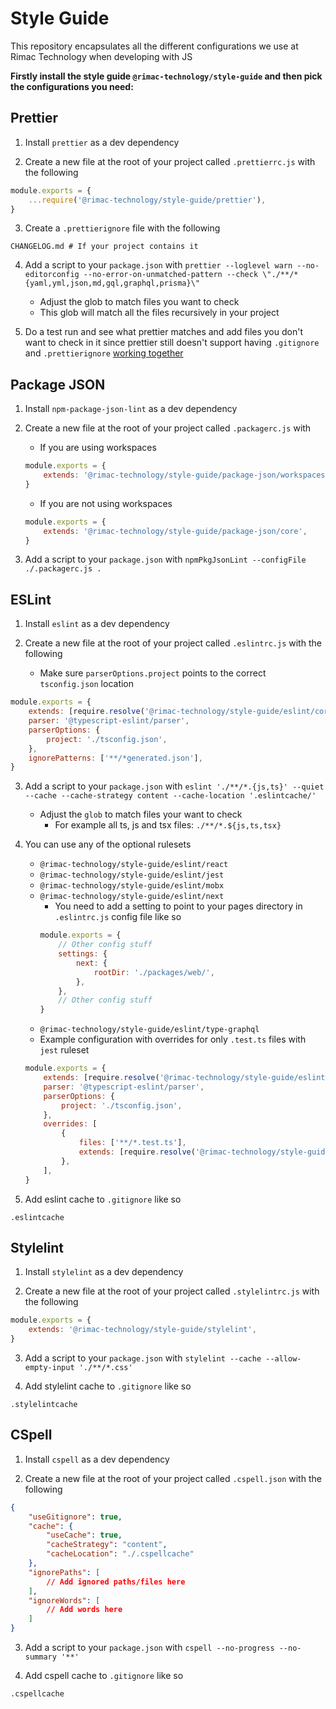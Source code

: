 # Style Guide

This repository encapsulates all the different configurations we use at Rimac Technology when developing with JS

**Firstly install the style guide `@rimac-technology/style-guide` and then pick the configurations you need:**

## Prettier

1. Install `prettier` as a dev dependency

2. Create a new file at the root of your project called `.prettierrc.js` with the following

```javascript
module.exports = {
    ...require('@rimac-technology/style-guide/prettier'),
}
```

3. Create a `.prettierignore` file with the following

```
CHANGELOG.md # If your project contains it
```

4. Add a script to your `package.json` with
   `prettier --loglevel warn --no-editorconfig --no-error-on-unmatched-pattern --check \"./**/*{yaml,yml,json,md,gql,graphql,prisma}\" `

    - Adjust the glob to match files you want to check
    - This glob will match all the files recursively in your project

5. Do a test run and see what prettier matches and add files you don't want to check in it since prettier still doesn't support
   having `.gitignore` and `.prettierignore` [working together](https://github.com/prettier/prettier/issues/8048)

## Package JSON

1. Install `npm-package-json-lint` as a dev dependency

2. Create a new file at the root of your project called `.packagerc.js` with

    - If you are using workspaces

    ```javascript
    module.exports = {
        extends: '@rimac-technology/style-guide/package-json/workspaces',
    }
    ```

    - If you are not using workspaces

    ```javascript
    module.exports = {
        extends: '@rimac-technology/style-guide/package-json/core',
    }
    ```

3. Add a script to your `package.json` with `npmPkgJsonLint --configFile ./.packagerc.js .`

## ESLint

1. Install `eslint` as a dev dependency

2. Create a new file at the root of your project called `.eslintrc.js` with the following
    - Make sure `parserOptions.project` points to the correct `tsconfig.json` location

```javascript
module.exports = {
    extends: [require.resolve('@rimac-technology/style-guide/eslint/core')],
    parser: '@typescript-eslint/parser',
    parserOptions: {
        project: './tsconfig.json',
    },
    ignorePatterns: ['**/*generated.json'],
}
```

3. Add a script to your `package.json` with
   `eslint './**/*.{js,ts}' --quiet --cache --cache-strategy content --cache-location '.eslintcache/'`

    - Adjust the `glob` to match files your want to check
        - For example all ts, js and tsx files: `./**/*.${js,ts,tsx}`

4. You can use any of the optional rulesets

    - `@rimac-technology/style-guide/eslint/react`
    - `@rimac-technology/style-guide/eslint/jest`
    - `@rimac-technology/style-guide/eslint/mobx`
    - `@rimac-technology/style-guide/eslint/next`
        - You need to add a setting to point to your pages directory in `.eslintrc.js` config file like so
        ```javascript
        module.exports = {
            // Other config stuff
            settings: {
                next: {
                    rootDir: './packages/web/',
                },
            },
            // Other config stuff
        }
        ```
    - `@rimac-technology/style-guide/eslint/type-graphql`
    - Example configuration with overrides for only `.test.ts` files with `jest` ruleset

    ```javascript
    module.exports = {
        extends: [require.resolve('@rimac-technology/style-guide/eslint/core')],
        parser: '@typescript-eslint/parser',
        parserOptions: {
            project: './tsconfig.json',
        },
        overrides: [
            {
                files: ['**/*.test.ts'],
                extends: [require.resolve('@rimac-technology/style-guide/eslint/jest')],
            },
        ],
    }
    ```

5. Add eslint cache to `.gitignore` like so

```
.eslintcache
```

## Stylelint

1. Install `stylelint` as a dev dependency

2. Create a new file at the root of your project called `.stylelintrc.js` with the following

```javascript
module.exports = {
    extends: '@rimac-technology/style-guide/stylelint',
}
```

3. Add a script to your `package.json` with `stylelint --cache --allow-empty-input './**/*.css'`

4. Add stylelint cache to `.gitignore` like so

```
.stylelintcache
```

## CSpell

1. Install `cspell` as a dev dependency

2. Create a new file at the root of your project called `.cspell.json` with the following

```json
{
    "useGitignore": true,
    "cache": {
        "useCache": true,
        "cacheStrategy": "content",
        "cacheLocation": "./.cspellcache"
    },
    "ignorePaths": [
        // Add ignored paths/files here
    ],
    "ignoreWords": [
        // Add words here
    ]
}
```

3. Add a script to your `package.json` with `cspell --no-progress --no-summary '**'`

4. Add cspell cache to `.gitignore` like so

```
.cspellcache
```
